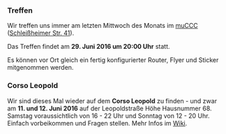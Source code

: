 ### Treffen

Wir treffen uns immer am letzten Mittwoch des Monats im [muCCC](http://muc.ccc.de) ([Schleißheimer Str. 41](http://osm.org/go/0JAf0IVLh?node=2012031859)).

Das Treffen findet am **29. Juni 2016 um 20:00 Uhr** statt.

Es können vor Ort gleich ein fertig konfigurierter Router, Flyer und Sticker mitgenommen werden.

### Corso Leopold

Wir sind dieses Mal wieder auf dem **Corso Leopold** zu finden - und zwar am **11. und 12. Juni 2016** auf der Leopoldstraße Höhe Hausnummer 68. Samstag voraussichtlich von 16 - 22 Uhr und Sonntag von 12 - 20 Uhr. Einfach vorbeikommen und Fragen stellen.
Mehr Infos im [Wiki](https://ffmuc.net/wiki/p/Teilnahme_Corso_Leopold).
